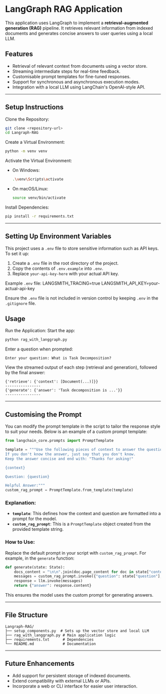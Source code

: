 # LangGraph RAG Application

This application uses LangGraph to implement a **retrieval-augmented generation (RAG)** pipeline. It retrieves relevant information from indexed documents and generates concise answers to user queries using a local LLM.

## Features
- Retrieval of relevant context from documents using a vector store.
- Streaming intermediate steps for real-time feedback.
- Customisable prompt templates for fine-tuned responses.
- Support for synchronous and asynchronous execution modes.
- Integration with a local LLM using LangChain's OpenAI-style API.

---

## Setup Instructions

Clone the Repository:
```bash
git clone <repository-url>
cd Langraph-RAG
```

Create a Virtual Environment:
```bash
python -m venv venv
```

Activate the Virtual Environment:
- On Windows:
  ```bash
  .\venv\Scripts\activate
  ```
- On macOS/Linux:
  ```bash
  source venv/bin/activate
  ```

Install Dependencies:
```bash
pip install -r requirements.txt
```

---

## Setting Up Environment Variables

This project uses a `.env` file to store sensitive information such as API keys. To set it up:

1. Create a `.env` file in the root directory of the project.
2. Copy the contents of `.env.example` into `.env`.
3. Replace `your-api-key-here` with your actual API key.

Example `.env` file: LANGSMITH_TRACING=true LANGSMITH_API_KEY=your-actual-api-key

Ensure the `.env` file is not included in version control by keeping `.env` in the `.gitignore` file.



## Usage

Run the Application:
Start the app:
```bash
python rag_with_langgraph.py
```

Enter a question when prompted:
```plaintext
Enter your question: What is Task Decomposition?
```

View the streamed output of each step (retrieval and generation), followed by the final answer:
```plaintext
{'retrieve': {'context': [Document(...)]}}
----------------
{'generate': {'answer': 'Task decomposition is ...'}}
----------------
```

---

## Customising the Prompt

You can modify the prompt template in the script to tailor the response style to suit your needs. Below is an example of a custom prompt template:

```python
from langchain_core.prompts import PromptTemplate

template = """Use the following pieces of context to answer the question at the end.
If you don't know the answer, just say that you don't know.
Keep the answer concise and end with: "Thanks for asking!"

{context}

Question: {question}

Helpful Answer:"""
custom_rag_prompt = PromptTemplate.from_template(template)
```

### Explanation:
- **`template`**: This defines how the context and question are formatted into a prompt for the model.
- **`custom_rag_prompt`**: This is a `PromptTemplate` object created from the provided template string.

### How to Use:
Replace the default prompt in your script with `custom_rag_prompt`. For example, in the `generate` function:
```python
def generate(state: State):
    docs_content = "\n\n".join(doc.page_content for doc in state["context"])
    messages = custom_rag_prompt.invoke({"question": state["question"], "context": docs_content})
    response = llm.invoke(messages)
    return {"answer": response.content}
```
This ensures the model uses the custom prompt for generating answers.

---

## File Structure

```
Langraph-RAG/
├── setup_components.py  # Sets up the vector store and local LLM
├── rag_with_langgraph.py # Main application logic
├── requirements.txt      # Dependencies
└── README.md             # Documentation
```

---

## Future Enhancements

- Add support for persistent storage of indexed documents.
- Extend compatibility with external LLMs or APIs.
- Incorporate a web or CLI interface for easier user interaction.

